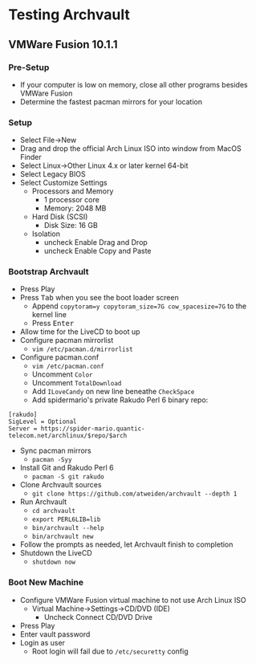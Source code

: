 Testing Archvault
=================

VMWare Fusion 10.1.1
--------------------

### Pre-Setup

- If your computer is low on memory, close all other programs besides
  VMWare Fusion
- Determine the fastest pacman mirrors for your location

### Setup

- Select File->New
- Drag and drop the official Arch Linux ISO into window from MacOS Finder
- Select Linux->Other Linux 4.x or later kernel 64-bit
- Select Legacy BIOS
- Select Customize Settings
  - Processors and Memory
    - 1 processor core
    - Memory: 2048 MB
  - Hard Disk (SCSI)
    - Disk Size: 16 GB
  - Isolation
    - uncheck Enable Drag and Drop
    - uncheck Enable Copy and Paste

### Bootstrap Archvault

- Press Play
- Press <kbd>Tab</kbd> when you see the boot loader screen
  - Append `copytoram=y copytoram_size=7G cow_spacesize=7G` to the
    kernel line
  - Press <kbd>Enter</kbd>
- Allow time for the LiveCD to boot up
- Configure pacman mirrorlist
  - `vim /etc/pacman.d/mirrorlist`
- Configure pacman.conf
  - `vim /etc/pacman.conf`
  - Uncomment `Color`
  - Uncomment `TotalDownload`
  - Add `ILoveCandy` on new line beneathe `CheckSpace`
  - Add spidermario's private Rakudo Perl 6 binary repo:

```dosini
[rakudo]
SigLevel = Optional
Server = https://spider-mario.quantic-telecom.net/archlinux/$repo/$arch
```

- Sync pacman mirrors
  - `pacman -Syy`
- Install Git and Rakudo Perl 6
  - `pacman -S git rakudo`
- Clone Archvault sources
  - `git clone https://github.com/atweiden/archvault --depth 1`
- Run Archvault
  - `cd archvault`
  - `export PERL6LIB=lib`
  - `bin/archvault --help`
  - `bin/archvault new`
- Follow the prompts as needed, let Archvault finish to completion
- Shutdown the LiveCD
  - `shutdown now`

### Boot New Machine

- Configure VMWare Fusion virtual machine to not use Arch Linux ISO
  - Virtual Machine->Settings->CD/DVD (IDE)
    - Uncheck Connect CD/DVD Drive
- Press Play
- Enter vault password
- Login as user
  - Root login will fail due to `/etc/securetty` config
